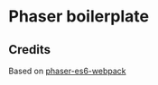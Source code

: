 # Phaser boilerplate

## Credits

Based on [phaser-es6-webpack](https://github.com/lean/phaser-es6-webpack)
